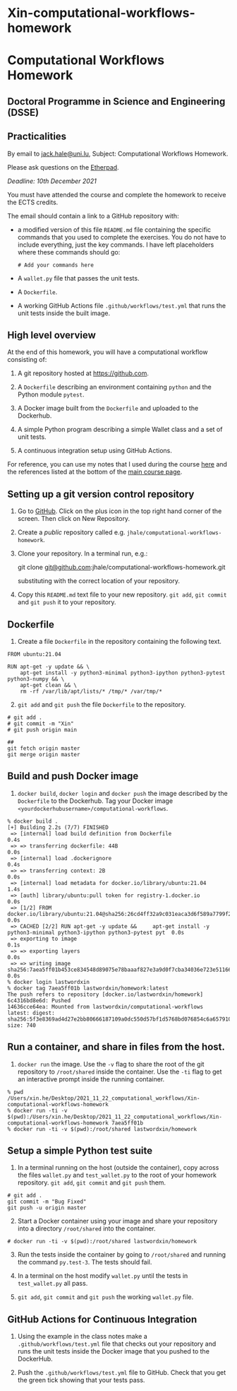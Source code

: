 # Xin-computational-workflows-homework
# Computational Workflows Homework
## Doctoral Programme in Science and Engineering (DSSE)

## Practicalities

By email to [jack.hale@uni.lu](mailto:jack.hale@uni.lu), Subject: Computational
Workflows Homework.

Please ask questions on the [Etherpad](https://pad.carpentries.org/cwul2021).

*Deadline: 10th December 2021*

You must have attended the course and complete the homework to receive the ECTS
credits.

The email should contain a link to a GitHub repository with:

* a modified version of this file `README.md` file containing the specific
  commands that you used to complete the exercises. You do not have to include
  everything, just the key commands. I have left placeholders where these commands
  should go:

    ```
    # Add your commands here
    ```
* A `wallet.py` file that passes the unit tests.
* A `Dockerfile`.
* A working GitHub Actions file `.github/workflows/test.yml` that runs the unit
  tests inside the built image.

## High level overview

At the end of this homework, you will have a computational workflow consisting
of:

1. A git repository hosted at https://github.com.

1. A `Dockerfile` describing an environment containing `python` and the Python module
   `pytest`.

2. A Docker image built from the `Dockerfile` and uploaded to the Dockerhub.

3. A simple Python program describing a simple Wallet class and a set of unit tests.

4. A continuous integration setup using GitHub Actions.

For reference, you can use my notes that I used during the course
[here](https://github.com/jhale/computational-workflows/blob/master/README_instructor.md)
and the references listed at the bottom of the [main course
page](https://jhale.github.io/computational-workflows/).

## Setting up a git version control repository

1. Go to [GitHub](https://github.com). Click on the plus icon in the top right
   hand corner of the screen. Then click on New Repository.

2. Create a *public* repository called e.g.
   `jhale/computational-workflows-homework`.

3. Clone your repository. In a terminal run, e.g.:

     git clone git@github.com:jhale/computational-workflows-homework.git

   substituting with the correct location of your repository.

4. Copy this `README.md` text file to your new repository. `git add`, `git
   commit` and `git push` it to your repository.

## Dockerfile

1. Create a file `Dockerfile` in the repository containing the following text.

```
FROM ubuntu:21.04

RUN apt-get -y update && \
    apt-get install -y python3-minimal python3-ipython python3-pytest python3-numpy && \
    apt-get clean && \
    rm -rf /var/lib/apt/lists/* /tmp/* /var/tmp/*
```

2. `git add` and `git push` the file `Dockerfile` to the repository.

```
# git add .
# git commit -m "Xin"
# git push origin main

##
git fetch origin master
git merge origin master
```

## Build and push Docker image

1. `docker build`, `docker login` and `docker push` the image described by the
   `Dockerfile` to the Dockerhub. Tag your Docker image
   `<yourdockerhubusername>/computational-workflows`.

```
% docker build .
[+] Building 2.2s (7/7) FINISHED
 => [internal] load build definition from Dockerfile                                                                 0.4s
 => => transferring dockerfile: 44B                                                                                  0.0s
 => [internal] load .dockerignore                                                                                    0.4s
 => => transferring context: 2B                                                                                      0.0s
 => [internal] load metadata for docker.io/library/ubuntu:21.04                                                      1.4s
 => [auth] library/ubuntu:pull token for registry-1.docker.io                                                        0.0s
 => [1/2] FROM docker.io/library/ubuntu:21.04@sha256:26cd4ff32a9c031eaca3d6f589a7799f28b34a539e1bd81acbf1a6efeec4b1  0.0s
 => CACHED [2/2] RUN apt-get -y update &&     apt-get install -y python3-minimal python3-ipython python3-pytest pyt  0.0s
 => exporting to image                                                                                               0.1s
 => => exporting layers                                                                                              0.0s
 => => writing image sha256:7aea5ff01b453ce834548d89075e78baaaf827e3a9d0f7cba34036e723e51166                         0.0s
% docker login lastwordxin
% docker tag 7aea5ff01b lastwordxin/homework:latest
The push refers to repository [docker.io/lastwordxin/homework]
6c4316bd8e6d: Pushed
14636cce64ea: Mounted from lastwordxin/computational-workflows
latest: digest: sha256:5f3e8369ad4d27e2bb80666187109a0dc550d57bf1d5768bd076854c6a657910 size: 740
```

## Run a container, and share in files from the host.

1. `docker run` the image. Use the `-v` flag to share the root of the git
   repository to `/root/shared` inside the container. Use the `-ti` flag to get
   an interactive prompt inside the running container.

```
% pwd
/Users/xin.he/Desktop/2021_11_22_computational_workflows/Xin-computational-workflows-homework
% docker run -ti -v $(pwd):/Users/xin.he/Desktop/2021_11_22_computational_workflows/Xin-computational-workflows-homework 7aea5ff01b
% docker run -ti -v $(pwd):/root/shared lastwordxin/homework
```

## Setup a simple Python test suite

1. In a terminal running on the host (outside the container), copy across the
   files ``wallet.py`` and
   ``test_wallet.py`` to the root of your homework
   repository.  ``git add``, ``git commit`` and ``git push`` them.

```
# git add .
git commit -m "Bug Fixed"
git push -u origin master
```

2. Start a Docker container using your image and share your repository into a
   directory `/root/shared` into the container.

```
# docker run -ti -v $(pwd):/root/shared lastwordxin/homework
```

3. Run the tests inside the container by going to `/root/shared` and running the
   command `py.test-3`. The tests should fail.

3. In a terminal on the host modify ``wallet.py`` until the tests in
   ``test_wallet.py`` all pass.

4. ``git add``, ``git commit`` and ``git push`` the working ``wallet.py`` file.

## GitHub Actions for Continuous Integration

1. Using the example in the class notes make a `.github/workflows/test.yml`
   file that checks out your repository and runs the unit tests inside the
   Docker image that you pushed to the DockerHub.

3. Push the `.github/workflows/test.yml` file to GitHub. Check that you get the
   green tick showing that your tests pass.
